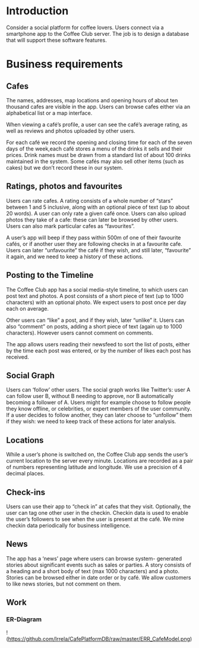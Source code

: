 # Introduction
Consider a social platform for coffee lovers. Users connect via a smartphone app to the Coffee Club server. The job is to design a database that will support these software features.

# Business requirements
## Cafes
The names, addresses, map locations and opening hours of about ten thousand cafes are visible in the app. Users can browse cafes either via an alphabetical list or a map interface. 

When viewing a café’s profile, a user can see the café’s average rating, as well as reviews and photos uploaded by other users.

For each café we record the opening and closing time for each of the seven days of the week,each café stores a menu of the drinks it sells and their prices. Drink names must be drawn from a standard list of about 100 drinks maintained in the system. Some cafés may also sell other items (such as cakes) but we don’t record these in our system.
## Ratings, photos and favourites
Users can rate cafes. A rating consists of a whole number of “stars” between 1 and 5 inclusive, along with an optional piece of text (up to about 20 words). A user can only rate a given café once. Users can also upload photos they take of a cafe: these can later be browsed by other users. Users can also mark particular cafes as “favourites”. 

A user’s app will beep if they pass within 500m of one of their favourite cafés, or if another user they are following checks in at a favourite cafe. Users can later “unfavourite” the café if they wish, and still later, “favourite” it again, and we need to keep a history of these actions.
## Posting to the Timeline
The Coffee Club app has a social media-style timeline, to which users can post text and photos. A post consists of a short piece of text (up to 1000 characters) with an optional photo. We expect users to post once per day each on average.

Other users can “like” a post, and if they wish, later “unlike” it. Users can also “comment” on posts, adding a short piece of text (again up to 1000 characters). However users cannot comment on comments.

The app allows users reading their newsfeed to sort the list of posts, either by the time each post was entered, or by the number of likes each post has received.
## Social Graph
Users can ‘follow’ other users. The social graph works like Twitter’s: user A can follow user B, without B needing to approve, nor B automatically becoming a follower of A. Users might for example choose to follow people they know offline, or celebrities, or expert members of the user community.
If a user decides to follow another, they can later choose to “unfollow” them if they wish: we need to keep track of these actions for later analysis.
## Locations
While a user’s phone is switched on, the Coffee Club app sends the user’s current location to the server every minute. Locations are recorded as a pair of numbers representing latitude and longitude. We use a precision of 4 decimal places.
## Check-ins
Users can use their app to “check in” at cafes that they visit. Optionally, the user can tag one other user in the checkin. Checkin data is used to enable the user’s followers to see when the user is present at the café. We mine checkin data periodically for business intelligence.
## News
The app has a ‘news’ page where users can browse system- generated stories about significant events such as sales or parties. A story consists of a heading and a short body of text (max 1000 characters) and a photo. Stories can be browsed either in date order or by café. We allow customers to like news stories, but not comment on them.
## Work
### ER-Diagram
!(https://github.com/Irrela/CafePlatformDB/raw/master/ERR_CafeModel.png)
